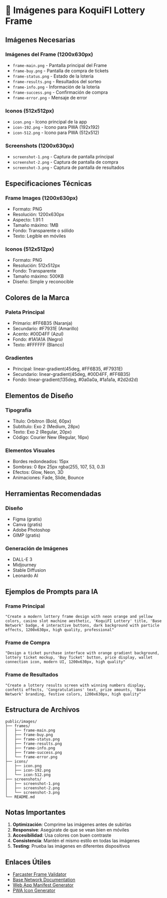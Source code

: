 # 🎨 Imágenes para KoquiFI Lottery Frame

## Imágenes Necesarias

### **Imágenes del Frame (1200x630px)**
- `frame-main.png` - Pantalla principal del Frame
- `frame-buy.png` - Pantalla de compra de tickets
- `frame-status.png` - Estado de la lotería
- `frame-results.png` - Resultados del sorteo
- `frame-info.png` - Información de la lotería
- `frame-success.png` - Confirmación de compra
- `frame-error.png` - Mensaje de error

### **Iconos (512x512px)**
- `icon.png` - Icono principal de la app
- `icon-192.png` - Icono para PWA (192x192)
- `icon-512.png` - Icono para PWA (512x512)

### **Screenshots (1200x630px)**
- `screenshot-1.png` - Captura de pantalla principal
- `screenshot-2.png` - Captura de pantalla de compra
- `screenshot-3.png` - Captura de pantalla de resultados

## Especificaciones Técnicas

### **Frame Images (1200x630px)**
- Formato: PNG
- Resolución: 1200x630px
- Aspecto: 1.91:1
- Tamaño máximo: 1MB
- Fondo: Transparente o sólido
- Texto: Legible en móviles

### **Iconos (512x512px)**
- Formato: PNG
- Resolución: 512x512px
- Fondo: Transparente
- Tamaño máximo: 500KB
- Diseño: Simple y reconocible

## Colores de la Marca

### **Paleta Principal**
- Primario: #FF6B35 (Naranja)
- Secundario: #F7931E (Amarillo)
- Acento: #00D4FF (Azul)
- Fondo: #1A1A1A (Negro)
- Texto: #FFFFFF (Blanco)

### **Gradientes**
- Principal: linear-gradient(45deg, #FF6B35, #F7931E)
- Secundario: linear-gradient(45deg, #00D4FF, #FF6B35)
- Fondo: linear-gradient(135deg, #0a0a0a, #1a1a1a, #2d2d2d)

## Elementos de Diseño

### **Tipografía**
- Título: Orbitron (Bold, 60px)
- Subtítulo: Exo 2 (Medium, 28px)
- Texto: Exo 2 (Regular, 20px)
- Código: Courier New (Regular, 16px)

### **Elementos Visuales**
- Bordes redondeados: 15px
- Sombras: 0 8px 25px rgba(255, 107, 53, 0.3)
- Efectos: Glow, Neon, 3D
- Animaciones: Fade, Slide, Bounce

## Herramientas Recomendadas

### **Diseño**
- Figma (gratis)
- Canva (gratis)
- Adobe Photoshop
- GIMP (gratis)

### **Generación de Imágenes**
- DALL-E 3
- Midjourney
- Stable Diffusion
- Leonardo AI

## Ejemplos de Prompts para IA

### **Frame Principal**
```
"Create a modern lottery frame design with neon orange and yellow colors, casino slot machine aesthetic, 'KoquiFI Lottery' title, 'Base Network' badge, 4 interactive buttons, dark background with particle effects, 1200x630px, high quality, professional"
```

### **Frame de Compra**
```
"Design a ticket purchase interface with orange gradient background, lottery ticket mockup, 'Buy Ticket' button, price display, wallet connection icon, modern UI, 1200x630px, high quality"
```

### **Frame de Resultados**
```
"Create a lottery results screen with winning numbers display, confetti effects, 'Congratulations' text, prize amounts, 'Base Network' branding, festive colors, 1200x630px, high quality"
```

## Estructura de Archivos

```
public/images/
├── frames/
│   ├── frame-main.png
│   ├── frame-buy.png
│   ├── frame-status.png
│   ├── frame-results.png
│   ├── frame-info.png
│   ├── frame-success.png
│   └── frame-error.png
├── icons/
│   ├── icon.png
│   ├── icon-192.png
│   └── icon-512.png
├── screenshots/
│   ├── screenshot-1.png
│   ├── screenshot-2.png
│   └── screenshot-3.png
└── README.md
```

## Notas Importantes

1. **Optimización**: Comprime las imágenes antes de subirlas
2. **Responsive**: Asegúrate de que se vean bien en móviles
3. **Accesibilidad**: Usa colores con buen contraste
4. **Consistencia**: Mantén el mismo estilo en todas las imágenes
5. **Testing**: Prueba las imágenes en diferentes dispositivos

## Enlaces Útiles

- [Farcaster Frame Validator](https://warpcast.com/~/developers/frames)
- [Base Network Documentation](https://docs.base.org/)
- [Web App Manifest Generator](https://app-manifest.firebaseapp.com/)
- [PWA Icon Generator](https://realfavicongenerator.net/)
